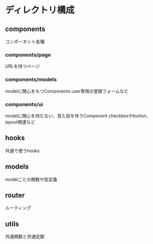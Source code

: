 # ディレクトリ構成

## components
コンポーネント各種
### components/page
URLを持つページ
### components/models
modelに関心をもつComponents
user専用の登録フォームなど
### components/ui
modelに関心を持たない、見た目を伴うComponent
checkboxやbutton、layout関連など

## hooks
共通で使うhooks

## models
modelごとの関数や型定義

## router
ルーティング

## utils
共通関数と共通定数
